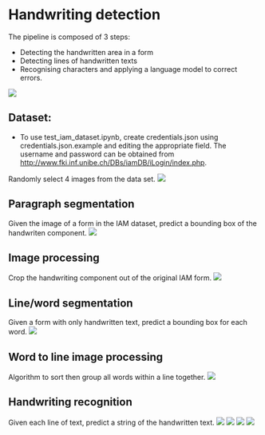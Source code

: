 # Handwriting detection

The pipeline is composed of 3 steps:
- Detecting the handwritten area in a form 
- Detecting lines of handwritten texts 
- Recognising characters and applying a language model to correct errors. 

![](https://github.com/raj-subhankar/hackerearth-ocr/blob/master/images/pipeline.png)


## Dataset:
* To use test_iam_dataset.ipynb, create credentials.json using credentials.json.example and editing the appropriate field. The username and password can be obtained from http://www.fki.inf.unibe.ch/DBs/iamDB/iLogin/index.php.

Randomly select 4 images from the data set.
![](https://github.com/raj-subhankar/hackerearth-ocr/blob/master/images/ocr-1.jpg)

## Paragraph segmentation
Given the image of a form in the IAM dataset, predict a bounding box of the handwriten component.
![](https://github.com/raj-subhankar/hackerearth-ocr/blob/master/images/ocr-2.jpg)

## Image processing
Crop the handwriting component out of the original IAM form.
![](https://github.com/raj-subhankar/hackerearth-ocr/blob/master/images/ocr-3.jpg)

## Line/word segmentation
Given a form with only handwritten text, predict a bounding box for each word.
![](https://github.com/raj-subhankar/hackerearth-ocr/blob/master/images/ocr-4.jpg)

## Word to line image processing
Algorithm to sort then group all words within a line together.
![](https://github.com/raj-subhankar/hackerearth-ocr/blob/master/images/ocr-5.jpg)

## Handwriting recognition
Given each line of text, predict a string of the handwritten text.
![](https://github.com/raj-subhankar/hackerearth-ocr/blob/master/images/ocr-6.jpg)
![](https://github.com/raj-subhankar/hackerearth-ocr/blob/master/images/ocr-7.jpg)
![](https://github.com/raj-subhankar/hackerearth-ocr/blob/master/images/ocr-8.jpg)
![](https://github.com/raj-subhankar/hackerearth-ocr/blob/master/images/ocr-9.jpg)


